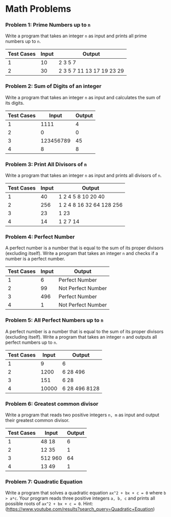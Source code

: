 # Math Problems

### Problem 1: Prime Numbers up to `n`
Write a program that takes an integer `n` as input and prints all prime numbers up to `n`.

| Test Cases | **Input** | **Output** |
|------------|-----------|------------|
| 1          | 10        | 2 3 5 7    |
| 2          | 30        | 2 3 5 7 11 13 17 19 23 29 |

### Problem 2: Sum of Digits of an integer
Write a program that takes an integer `n` as input and calculates the sum of its digits.

| Test Cases | **Input**   | **Output** |
|------------|-------------|------------|
| 1          | 1111        | 4          |
| 2          | 0           | 0          |
| 3          | 123456789   | 45         |
| 4          | 8           | 8          |

### Problem 3: Print All Divisors of `n`
Write a program that takes an integer `n` as input and prints all divisors of `n`.

| Test Cases | **Input** | **Output** |
|------------|-----------|------------|
| 1          | 40        | 1 2 4 5 8 10 20 40 |
| 2          | 256       | 1 2 4 8 16 32 64 128 256 |
| 3          | 23        | 1 23      |
| 4          | 14        | 1 2 7 14  |

### Problem 4: Perfect Number
A perfect number is a number that is equal to the sum of its proper divisors (excluding itself). Write a program that takes an integer `n` and checks if a number is a perfect number.

| Test Cases | **Input** | **Output**         |
|------------|-----------|--------------------|
| 1          | 6         | Perfect Number     |
| 2          | 99        | Not Perfect Number |
| 3          | 496       | Perfect Number     |
| 4          | 1         | Not Perfect Number |

### Problem 5: All Perfect Numbers up to `n`
A perfect number is a number that is equal to the sum of its proper divisors (excluding itself). Write a program that takes an integer `n` and outputs all perfect numbers up to `n`.

| Test Cases | **Input** | **Output**               |
|------------|-----------|--------------------------|
| 1          | 9         | 6                        |
| 2          | 1200      | 6 28 496                 |
| 3          | 151       | 6 28                     |
| 4          | 10000     | 6 28 496 8128            |

### Problem 6: Greatest common divisor
Write a program that reads two positive integers `n, m` as input and output their greatest common divisor.

| Test Cases | **Input** | **Output**               |
|------------|-----------|--------------------------|
| 1          | 48 18         | 6                        |
| 2          | 12 35      | 1                 |
| 3          | 512 960       | 64                     |
| 4          | 13 49     | 1            |

### Problem 7: Quadratic Equation
Write a program that solves a quadratic equation `ax^2 + bx + c = 0` where `b > a*c`. 
Your program reads three positive integers `a, b, c` and prints all possible roots of `ax^2 + bx + c = 0`. 
Hint: (https://www.youtube.com/results?search_query=Quadratic+Equation)

 
